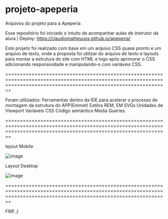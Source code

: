 # projeto-apeperia
Arquivos do projeto para a Apeperia

Esse repositório foi iniciado o intuito de acompanhar aulas de instrutor da alura | Deploy: https://claudiomatheuuss.github.io/apeperia/

Este projeto foi realizado com base em um arquivo CSS quase pronto e um arquivo de texto, onde a proposta foi 
utilizar do arquivo de texto e layouts para montar a estrutura do site com HTML e logo após aprimorar o CSS adicionando responsividade e manipulando-o com variáveis CSS.


====================================================================================================================================================================
  
  Foram utilizados:
     Ferramentas dentro da IDE para acelerar o processo de montagem da estrutura do APP(Emmet)
     Estilos
     REM, EM
     SVGs
     Unidades de Viewport
     Variáveis CSS
     Código semântico 
     Media Queries
     
====================================================================================================================================================================                                        

layout Mobile


![image](https://github.com/ClaudiOmatheuuss/apeperia/assets/113804116/caaa86c7-74fd-4eaa-9620-512623766370)
















Layout Desktop


![image](https://github.com/ClaudiOmatheuuss/apeperia/assets/113804116/64a802c6-ad98-48ce-a69a-501563ced646)


====================================================================================================================================================================                                             



FIM! ;)
